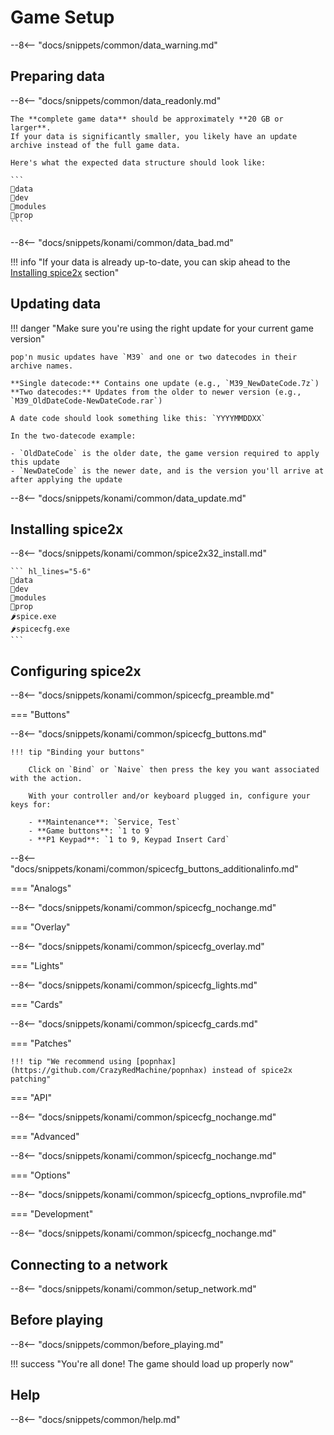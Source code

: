 # Game Setup

--8<-- "docs/snippets/common/data_warning.md"

## Preparing data

--8<-- "docs/snippets/common/data_readonly.md"

    The **complete game data** should be approximately **20 GB or larger**.  
    If your data is significantly smaller, you likely have an update archive instead of the full game data.

    Here's what the expected data structure should look like: 

    ```
    📂data
    📂dev
    📂modules
    📂prop
    ```

--8<-- "docs/snippets/konami/common/data_bad.md"

!!! info "If your data is already up-to-date, you can skip ahead to the [Installing spice2x](#installing-spice2x) section"

## Updating data

!!! danger "Make sure you're using the right update for your current game version"

    pop'n music updates have `M39` and one or two datecodes in their archive names.

    **Single datecode:** Contains one update (e.g., `M39_NewDateCode.7z`)  
    **Two datecodes:** Updates from the older to newer version (e.g., `M39_OldDateCode-NewDateCode.rar`)

    A date code should look something like this: `YYYYMMDDXX`

    In the two-datecode example:

    - `OldDateCode` is the older date, the game version required to apply this update
    - `NewDateCode` is the newer date, and is the version you'll arrive at after applying the update

--8<-- "docs/snippets/konami/common/data_update.md"

## Installing spice2x

--8<-- "docs/snippets/konami/common/spice2x32_install.md"

    ``` hl_lines="5-6"
    📂data
    📂dev
    📂modules
    📂prop
    🌶️spice.exe
    🌶️spicecfg.exe
    ```

## Configuring spice2x

--8<-- "docs/snippets/konami/common/spicecfg_preamble.md"

=== "Buttons"

--8<-- "docs/snippets/konami/common/spicecfg_buttons.md"

    !!! tip "Binding your buttons" 

        Click on `Bind` or `Naive` then press the key you want associated with the action.

        With your controller and/or keyboard plugged in, configure your keys for:  

        - **Maintenance**: `Service, Test`
        - **Game buttons**: `1 to 9`
        - **P1 Keypad**: `1 to 9, Keypad Insert Card`

--8<-- "docs/snippets/konami/common/spicecfg_buttons_additionalinfo.md"

=== "Analogs"

--8<-- "docs/snippets/konami/common/spicecfg_nochange.md"

=== "Overlay"

--8<-- "docs/snippets/konami/common/spicecfg_overlay.md"

=== "Lights"

--8<-- "docs/snippets/konami/common/spicecfg_lights.md"

=== "Cards"

--8<-- "docs/snippets/konami/common/spicecfg_cards.md"

=== "Patches"

    !!! tip "We recommend using [popnhax](https://github.com/CrazyRedMachine/popnhax) instead of spice2x patching"

=== "API"

--8<-- "docs/snippets/konami/common/spicecfg_nochange.md"

=== "Advanced"

--8<-- "docs/snippets/konami/common/spicecfg_nochange.md"

=== "Options"

--8<-- "docs/snippets/konami/common/spicecfg_options_nvprofile.md"

=== "Development"

--8<-- "docs/snippets/konami/common/spicecfg_nochange.md"

## Connecting to a network

--8<-- "docs/snippets/konami/common/setup_network.md"

## Before playing

--8<-- "docs/snippets/common/before_playing.md"

!!! success "You're all done! The game should load up properly now"

## Help

--8<-- "docs/snippets/common/help.md"